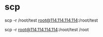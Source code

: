 # scp

scp -r /root/test root@114.114.114.114:/root/test


scp -r root@114.114.114.114:/root/test /root